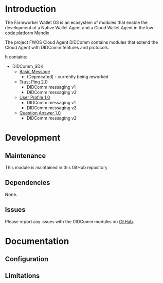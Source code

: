 # Introduction

The Farmworker Wallet OS is an ecosystem of modules that enable the development of a Native Wallet Agent and a Cloud Wallet Agent in the low-code platform Mendix

The project FWOS Cloud Agent DIDComm contains modules that extend the Cloud Agent with DIDComm features and protocols.

It contains:
- DIDComm_SDK
    - [Basic Message](https://github.com/hyperledger/aries-rfcs/tree/main/features/0095-basic-message)
        - (Deprecated) - currently being reworked
    - [Trust Ping 2.0](https://identity.foundation/didcomm-messaging/spec/#trust-ping-protocol-20)
        - DIDComm messaging v1
        - DIDComm messaging v2
    - [User Profile 1.0](https://didcomm.org/user-profile/1.0/)
        - DIDComm messaging v1
        - DIDComm messaging v2
    - [Question Answer 1.0](https://didcomm.org/question-answer/1.0/)
        - DIDComm messaging v2

# Development

## Maintenance

This module is maintained in this GitHub repository

## Dependencies

None.

## Issues

Please report any issues with the DIDComm modules on [GitHub](https://github.com/Entidad/fwos-cloudagent-didcomm/issues).

# Documentation

## Configuration

## Limitations

